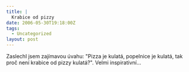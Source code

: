 ```yaml
---
title: |
  Krabice od pizzy
date: 2006-05-30T19:18:00Z
tags:
  - Uncategorized
layout: post
---
```

Zaslechl jsem zajímavou úvahu: "Pizza je kulatá, popelnice je kulatá, tak proč není krabice od pizzy kulatá?". Velmi inspirativní...